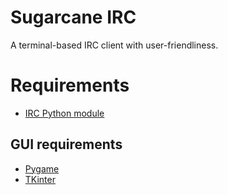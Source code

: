 # Sugarcane IRC
A terminal-based IRC client with user-friendliness.

# Requirements

* [IRC Python module](https://pypi.org/project/irc)

## GUI requirements
* [Pygame](https://pypi.org/project/pygame)
* [TKinter](https://pypi.org/project/tk)